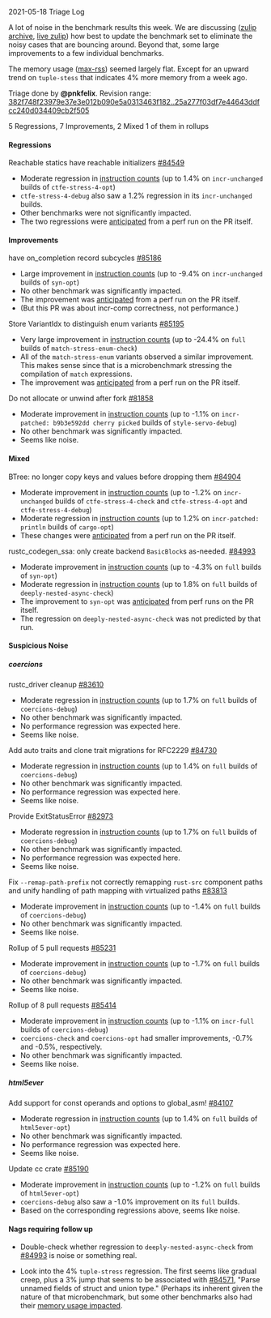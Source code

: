 
2021-05-18 Triage Log

A lot of noise in the benchmark results this week. We are discussing ([zulip archive](https://zulip-archive.rust-lang.org/247081tcompilerperformance/06104coercionsdebugnoise.html), [live zulip](https://rust-lang.zulipchat.com/#narrow/stream/247081-t-compiler.2Fperformance/topic/coercions-debug.20noise)) how best to update the benchmark set to eliminate the noisy cases that are bouncing around. Beyond that, some large improvements to a few individual benchmarks.

The memory usage ([max-rss](https://perf.rust-lang.org/?start=2021-05-11&end=2021-05-18&absolute=true&stat=max-rss)) seemed largely flat. Except for an upward trend on `tuple-stess` that indicates 4% more memory from a week ago.

Triage done by **@pnkfelix**.
Revision range: [382f748f23979e37e3e012b090e5a0313463f182..25a277f03df7e44643ddfcc240d034409cb2f505](https://perf.rust-lang.org/?start=382f748f23979e37e3e012b090e5a0313463f182&end=25a277f03df7e44643ddfcc240d034409cb2f505&absolute=false&stat=instructions%3Au)

5 Regressions, 7 Improvements, 2 Mixed
1 of them in rollups

#### Regressions

Reachable statics have reachable initializers [#84549](https://github.com/rust-lang/rust/issues/84549)
- Moderate regression in [instruction counts](https://perf.rust-lang.org/compare.html?start=747a5d2a5d6693f5e9426524b0dab34eb1587377&end=f8e1e9238077a829ce1ac0cc1f2c7e0eaa4e679d&stat=instructions:u) (up to 1.4% on `incr-unchanged` builds of `ctfe-stress-4-opt`)
- `ctfe-stress-4-debug` also saw a 1.2% regression in its `incr-unchanged` builds.
- Other benchmarks were not significantly impacted.
- The two regressions were [anticipated](https://github.com/rust-lang/rust/pull/84549#issuecomment-832760519) from a perf run on the PR itself.

#### Improvements

have on_completion record subcycles [#85186](https://github.com/rust-lang/rust/issues/85186)
- Large improvement in [instruction counts](https://perf.rust-lang.org/compare.html?start=952c5732c2d25a875f90e5cd5dd29a1a21c1d4a2&end=6d395a1c2946c79966490f5b1e6e619d3a713e6b&stat=instructions:u) (up to -9.4% on `incr-unchanged` builds of `syn-opt`)
- No other benchmark was significantly impacted.
- The improvement was [anticipated](https://github.com/rust-lang/rust/pull/85186#issuecomment-840666856) from a perf run on the PR itself.
- (But this PR was about incr-comp correctness, not performance.)

Store VariantIdx to distinguish enum variants [#85195](https://github.com/rust-lang/rust/issues/85195)
- Very large improvement in [instruction counts](https://perf.rust-lang.org/compare.html?start=17f30e5451f581d753899d2f628e5be354df33cd&end=754d17121d04d02bee634558129110b68fa95b00&stat=instructions:u) (up to -24.4% on `full` builds of `match-stress-enum-check`)
- All of the `match-stress-enum` variants observed a similar improvement. This makes sense since that is a microbenchmark stressing the compilation of `match` expressions.
- The improvement was [anticipated](https://github.com/rust-lang/rust/pull/85195#issuecomment-839356544) from a perf run on the PR itself.

Do not allocate or unwind after fork [#81858](https://github.com/rust-lang/rust/issues/81858)
- Moderate improvement in [instruction counts](https://perf.rust-lang.org/compare.html?start=8cf990c9b5c59f25c806fad9f4466f9d6509bbea&end=d565c7488749fd0e998d6be21efeb20354e4696d&stat=instructions:u) (up to -1.1% on `incr-patched: b9b3e592dd cherry picked` builds of `style-servo-debug`)
- No other benchmark was significantly impacted.
- Seems like noise.

#### Mixed

BTree: no longer copy keys and values before dropping them [#84904](https://github.com/rust-lang/rust/issues/84904)
- Moderate improvement in [instruction counts](https://perf.rust-lang.org/compare.html?start=ba8d7e2cb7cfc87070585c17cd0aa4ae7f091a08&end=5c029265465301fe9cb3960ce2a5da6c99b8dcf2&stat=instructions:u) (up to -1.2% on `incr-unchanged` builds of `ctfe-stress-4-check` and `ctfe-stress-4-opt` and `ctfe-stress-4-debug`)
- Moderate regression in [instruction counts](https://perf.rust-lang.org/compare.html?start=ba8d7e2cb7cfc87070585c17cd0aa4ae7f091a08&end=5c029265465301fe9cb3960ce2a5da6c99b8dcf2&stat=instructions:u) (up to 1.2% on `incr-patched: println` builds of `cargo-opt`)
- These changes were [anticipated](https://github.com/rust-lang/rust/pull/84904#issuecomment-837892302) from a perf run on the PR itself.

rustc_codegen_ssa: only create backend `BasicBlock`s as-needed. [#84993](https://github.com/rust-lang/rust/issues/84993)
- Moderate improvement in [instruction counts](https://perf.rust-lang.org/compare.html?start=fe72845f7bb6a77b9e671e6a4f32fe714962cec4&end=a55748ffe94e71f841c7b1d752779b0db138b342&stat=instructions:u) (up to -4.3% on `full` builds of `syn-opt`)
- Moderate regression in [instruction counts](https://perf.rust-lang.org/compare.html?start=fe72845f7bb6a77b9e671e6a4f32fe714962cec4&end=a55748ffe94e71f841c7b1d752779b0db138b342&stat=instructions:u) (up to 1.8% on `full` builds of `deeply-nested-async-check`)
- The improvement to `syn-opt` was [anticipated](https://github.com/rust-lang/rust/pull/84993#issuecomment-841687503) from perf runs on the PR itself.
- The regression on `deeply-nested-async-check` was not predicted by that run.

#### Suspicious Noise

##### coercions

rustc_driver cleanup [#83610](https://github.com/rust-lang/rust/issues/83610)
- Moderate regression in [instruction counts](https://perf.rust-lang.org/compare.html?start=c1e7e361f7cddd1fe9b3bfef71a6539d2570e4fb&end=ac923d94f86a6f7c881ecbedcd0a68d7986a35bd&stat=instructions:u) (up to 1.7% on `full` builds of `coercions-debug`)
- No other benchmark was significantly impacted.
- No performance regression was expected here.
- Seems like noise.

Add auto traits and clone trait migrations for RFC2229 [#84730](https://github.com/rust-lang/rust/issues/84730)
- Moderate regression in [instruction counts](https://perf.rust-lang.org/compare.html?start=e1ff91f439bc09f566da211c6449821b4e949279&end=28e2b29b8952485679367cc05699fb5154f4e5c3&stat=instructions:u) (up to 1.4% on `full` builds of `coercions-debug`)
- No other benchmark was significantly impacted.
- No performance regression was expected here.
- Seems like noise.

Provide ExitStatusError [#82973](https://github.com/rust-lang/rust/issues/82973)
- Moderate regression in [instruction counts](https://perf.rust-lang.org/compare.html?start=5f10d310f475b3ba583b9c590b8d19f6c2fde28f&end=25a277f03df7e44643ddfcc240d034409cb2f505&stat=instructions:u) (up to 1.7% on `full` builds of `coercions-debug`)
- No other benchmark was significantly impacted.
- No performance regression was expected here.
- Seems like noise.

Fix `--remap-path-prefix` not correctly remapping `rust-src` component paths and unify handling of path mapping with virtualized paths [#83813](https://github.com/rust-lang/rust/issues/83813)
- Moderate improvement in [instruction counts](https://perf.rust-lang.org/compare.html?start=ac923d94f86a6f7c881ecbedcd0a68d7986a35bd&end=e1ff91f439bc09f566da211c6449821b4e949279&stat=instructions:u) (up to -1.4% on `full` builds of `coercions-debug`)
- No other benchmark was significantly impacted.
- Seems like noise.

Rollup of 5 pull requests [#85231](https://github.com/rust-lang/rust/issues/85231)
- Moderate improvement in [instruction counts](https://perf.rust-lang.org/compare.html?start=28e2b29b8952485679367cc05699fb5154f4e5c3&end=70e52caed91a43fc01867921e67fcd3478056edd&stat=instructions:u) (up to -1.7% on `full` builds of `coercions-debug`)
- No other benchmark was significantly impacted.
- Seems like noise.

Rollup of 8 pull requests [#85414](https://github.com/rust-lang/rust/issues/85414)
- Moderate improvement in [instruction counts](https://perf.rust-lang.org/compare.html?start=fa72878a61f2b0a2127fe7d700724642fc79ec66&end=3e99439f4dacc8ba0d2ca48d221694362d587927&stat=instructions:u) (up to -1.1% on `incr-full` builds of `coercions-debug`)
- `coercions-check` and `coercions-opt` had smaller improvements, -0.7% and -0.5%, respectively.
- No other benchmark was significantly impacted.
- Seems like noise.


##### html5ever

Add support for const operands and options to global_asm! [#84107](https://github.com/rust-lang/rust/issues/84107)
- Moderate regression in [instruction counts](https://perf.rust-lang.org/compare.html?start=6d395a1c2946c79966490f5b1e6e619d3a713e6b&end=17f30e5451f581d753899d2f628e5be354df33cd&stat=instructions:u) (up to 1.4% on `full` builds of `html5ever-opt`)
- No other benchmark was significantly impacted.
- No performance regression was expected here.
- Seems like noise.

Update cc crate [#85190](https://github.com/rust-lang/rust/issues/85190)
- Moderate improvement in [instruction counts](https://perf.rust-lang.org/compare.html?start=754d17121d04d02bee634558129110b68fa95b00&end=91f2e2d21820ff9946f27aa743911d7344caa0e0&stat=instructions:u) (up to -1.2% on `full` builds of `html5ever-opt`)
- `coercions-debug` also saw a -1.0% improvement on its `full` builds.
- Based on the corresponding regressions above, seems like noise.



#### Nags requiring follow up

- Double-check whether regression to `deeply-nested-async-check` from [#84993](https://github.com/rust-lang/rust/issues/84993) is noise or something real.

- Look into the 4% `tuple-stress` regression. The first seems like gradual creep, plus a 3% jump that seems to be associated with [#84571](https://github.com/rust-lang/rust/pull/84571), "Parse unnamed fields of struct and union type." (Perhaps its inherent given the nature of that microbenchmark, but some other benchmarks also had their [memory usage impacted](https://perf.rust-lang.org/compare.html?start=44ec846f4ea68ffa6d06e7d68f078bd3cc59d4ec&end=9964284fed181676300aad693449f5b751e35ff2&stat=max-rss).
